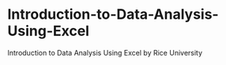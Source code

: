# Introduction-to-Data-Analysis-Using-Excel
Introduction to Data Analysis Using Excel by Rice University
